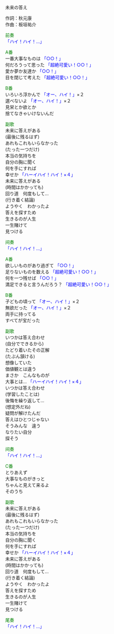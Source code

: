 未来の答え  
  
作詞：秋元康  
作曲：板垣祐介  
  
<font color=green>前奏</font>  
<font color=blue>「ハイ！ハイ！…」</font>   
  
<font color=green>A番</font>  
一番大事なものは <font color=blue>「○○！」</font>   
何だろうって思った <font color=blue>「超絶可愛い！○○！」</font>   
愛か夢か友達か <font color=blue>「○○！」</font>   
目を閉じて考えた <font color=blue>「超絶可愛い！○○！」</font>   
  
<font color=green>B番</font>  
いろいろ浮かんで <font color=blue>「オー、ハイ！」</font>×２   
選べないよ <font color=blue>「オー、ハイ！」</font>×２   
見栄とか欲とか  
捨てなきゃいけないんだ  
  
<font color=green>副歌</font>  
未来に答えがある  
(最後に残るはず)  
あれもこれもいらなかった  
(たった一つだけ)  
本当の気持ちを  
自分の胸に聞く  
何を手にすれば  
幸せか <font color=blue>「ハーイハイ！ハイ！×４」</font>   
未来に答えがある  
(時間はかかっても)  
回り道　何度もして…  
(行き着く結論)  
ようやく　わかったよ  
答えを探すため  
生きるのが人生  
一生賭けて  
見つける  
  
<font color=green>间奏</font>  
<font color=blue>「ハイ！ハイ！…」</font>   
  
<font color=green>A番</font>  
欲しいものがあり過ぎて <font color=blue>「○○！」</font>   
足りないものを数える <font color=blue>「超絶可愛い！○○！」</font>   
何を一つ残せば <font color=blue>「○○！」</font>   
満足できると言うんだろう？ <font color=blue>「超絶可愛い！○○！」</font>   
  
<font color=green>B番</font>  
子どもの頃って <font color=blue>「オー、ハイ！」</font>×２   
無欲だった <font color=blue>「オー、ハイ！」</font>×２   
両手に持ってる  
すべてが宝だった  
  
<font color=green>副歌</font>  
いつかは答え合わせ  
(自分でできるから)  
たどり着いたその正解  
(たぶん頷ける)  
想像していた  
価値観とは違う  
まさか　こんなものが  
大事とは… <font color=blue>「ハーイハイ！ハイ！×４」</font>   
いつかは答え合わせ  
(学習したことは)  
後悔を繰り返して…  
(想定外だね)  
疑問が解けたんだ  
答えはひとつじゃない  
そうみんな　違う  
なりたい自分  
探そう  
  
<font color=green>间奏</font>  
<font color=blue>「ハイ！ハイ！…」</font>   
  
<font color=green>C番</font>  
とりあえず  
大事なものがきっと  
ちゃんと見えて来るよ  
そのうち  
  
<font color=green>副歌</font>  
未来に答えがある  
(最後に残るはず)  
あれもこれもいらなかった  
(たった一つだけ)  
本当の気持ちを  
自分の胸に聞く  
何を手にすれば  
幸せか <font color=blue>「ハーイハイ！ハイ！×４」</font>   
未来に答えがある  
(時間はかかっても)  
回り道　何度もして…  
(行き着く結論)  
ようやく　わかったよ  
答えを探すため  
生きるのが人生  
一生賭けて  
見つける  
  
<font color=green>尾奏</font>  
<font color=blue>「ハイ！ハイ！…」</font>   
